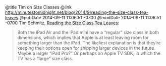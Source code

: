 @title Tim on Size Classes
@link http://minutestomidnight.net/blog/2014/9/reading-the-size-class-tea-leaves
@pubDate 2014-09-11 11:06:51 -0700
@modDate 2014-09-11 11:06:51 -0700
Tim Schmitz, <a href="http://minutestomidnight.net/blog/2014/9/reading-the-size-class-tea-leaves">Reading the Size Class Tea Leaves</a>:

>Both the iPad Air and the iPad mini have a “regular” size class in both dimensions, which implies that Apple is at least leaving room for something larger than the iPad. The likeliest explanation is that they’re keeping their options open for shipping larger devices in the future. Maybe a larger “iPad Pro?” Or perhaps an Apple TV SDK, in which the TV has a “large” size class.
